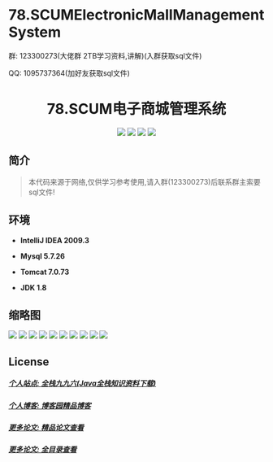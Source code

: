 
# 78.SCUMElectronicMallManagementSystem

<p>群: 123300273(大佬群 2TB学习资料,讲解)(入群获取sql文件)</p>
<p>QQ: 1095737364(加好友获取sql文件)</p>

<p><h1 align="center">78.SCUM电子商城管理系统</h1></p>


<p align="center">
	<img src="https://img.shields.io/badge/jdk-1.8-orange.svg"/>
    <img src="https://img.shields.io/badge/spring-5.x-lightgrey.svg"/>
    <img src="https://img.shields.io/badge/springmvc-3.x-blue.svg"/>
    <img src="https://img.shields.io/badge/mybatis-3.x-yellow.svg"/>
</p>

## 简介


> 本代码来源于网络,仅供学习参考使用,请入群(123300273)后联系群主索要sql文件!



## 环境

- <b>IntelliJ IDEA 2009.3</b>

- <b>Mysql 5.7.26</b>

- <b>Tomcat 7.0.73</b>

- <b>JDK 1.8</b>




## 缩略图

![](https://img2020.cnblogs.com/blog/588112/202201/588112-20220110210014461-1642594888.png)
![](https://img2020.cnblogs.com/blog/588112/202201/588112-20220110210019962-1622409050.png)
![](https://img2020.cnblogs.com/blog/588112/202201/588112-20220110210025613-458693106.png)
![](https://img2020.cnblogs.com/blog/588112/202201/588112-20220110210030763-1470202597.png)
![](https://img2020.cnblogs.com/blog/588112/202201/588112-20220110210036060-405460069.png)
![](https://img2020.cnblogs.com/blog/588112/202201/588112-20220110210042215-1341984663.png)
![](https://img2020.cnblogs.com/blog/588112/202201/588112-20220110210048139-1308770240.png)
![](https://img2020.cnblogs.com/blog/588112/202201/588112-20220110210059837-623136389.png)
![](https://img2020.cnblogs.com/blog/588112/202201/588112-20220110210105541-274713820.png)
![](https://img2020.cnblogs.com/blog/588112/202201/588112-20220110210112720-1444043817.png)




## License

##### [个人站点: 全栈九九六(Java全栈知识资料下载)](https://www.blog996.com/)
##### [个人博客: 博客园精品博客](https://www.cnblogs.com/yysbolg/)
##### [更多论文: 精品论文查看](https://www.cnblogs.com/yysbolg/category/1886262.html)
##### [更多论文: 全目录查看](https://www.blog996.com/md/2021-09-22-1632317852192.html)


